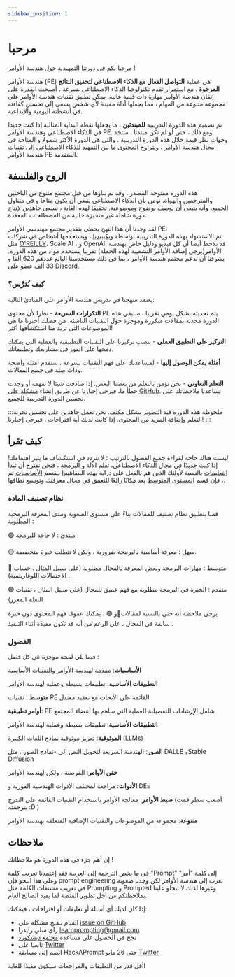 ```yaml
---
sidebar_position: 1
---
```


# مرحبا

مرحبا بكم في دورتنا التمهيدية حول هندسة الأوامر !

هندسة الأوامر (PE) هي عملية **التواصل الفعال مع الذكاء الاصطناعي لتحقيق النتائج المرجوة** . مع استمرار تقدم تكنولوجيا الذكاء الاصطناعي بسرعة ، أصبحت القدرة على إتقان هندسة الأوامر مهارة ذات قيمة عالية. يمكن تطبيق تقنيات هندسة الأوامر على مجموعة متنوعة من المهام ، مما يجعلها أداة مفيدة لأي شخص يسعى إلى تحسين كفاءته في أنشطته اليومية والإبداعية.

تم تصميم هذه الدورة التدريبية **للمبتدئين** ، ما يجعلها نقطة البداية المثالية إذا كنت جديدا في الذكاء الاصطناعي وهندسة الأوامر PE. ومع ذلك ، حتى لو لم تكن مبتدئا ، ستجد وجهات نظر قيمة خلال هذه الدورة التدريبية ، والتي هي الدورة الأكثر شمولا و المتاحة في مجال هندسة الأوامر ، ويتراوح المحتوى ما بين التمهيد للذكاء الاصطناعي إلى تقنيات هندسة الأوامر PE المتقدمة.


## الروح والفلسفة


هذه الدورة مفتوحة المصدر ، وقد تم بناؤها من قبل مجتمع متنوع من الباحثين والمترجمين والهواة. نؤمن بأن الذكاء الاصطناعي ينبغي أن يكون متاحا و في متناول الجميع، وأنه ينبغي أن يوصف بوضوح وموضوعية. تحقيقا لهذه الغاية ، نسعى جاهدين لإنتاج دورة شاملة غير متحيزة خالية من المصطلحات المعقدة.

لقد وجدنا أن هذا النهج يحظى بتقدير مجتمع مهندسي الأوامر PE:  
تم الاستشهاد بهذه الدورة التدريبية بواسطة [ويكيبيديا](https://en.wikipedia.org/wiki/Prompt_engineering#cite_ref-15) ، ويستخدمها أشخاص في شركات مثل [O'REILLY](https://learning.oreilly.com/live-events/prompt-engineering-for-generating-ai-art-and-text/0636920084340/0636920084339/)، Scale AI ، و OpenAI. قد تلاحظ أيضا أن كل فيديو ودليل خاص بهندسة الأوامر(يرجى إضافة الأوامر التشعيبة لهذه الجملة) تقريبا يستخدم مواد من هذه الدورة. يشرفنا أن ندعم مجتمع هندسة الأوامر ، بما في ذلك مستخدمينا البالغ عددهم 620 ألفا و 33 ألف عضو على [Discord](https://discord.gg/learn-prompting).


### كيف نُدَرِّس؟


يعتمد منهجنا في تدريس هندسة الأوامر على المبادئ التالية:

**التكرارات السريعة** - نظرا لأن محتوى PE يتم تحديثه بشكل يومي تقريبا ، سنبقي هذه الدورة محدثة بمقالات متكررة وموجزة حول التقنيات الناشئة. من فضلك أخبرنا ما هي الموضوعات التي تريد منا استكشافها أكثر!

**التركيز على التطبيق العملي** - ينصب تركيزنا على التقنيات التطبيقية والعملية التي يمكنك دمجها على الفور في مشاريعك وتطبيقاتك.

**أمثلة يمكن الوصول إليها** - لمساعدتك على فهم التقنيات بسرعة ، سنقدم أمثلة واضحة وذات صلة في جميع المقالات.

**التعلم التعاوني** - نحن نؤمن بالتعلم من بعضنا البعض. إذا صادفت شيئا لا تفهمه أو وجدت خطأ ما، فيرجى إخبارنا عن طريق إنشاء [مشكلة على GitHub](https://github.com/trigaten/Learn_Prompting/issues/new/choose). تساعدنا ملاحظاتك على تحسين الدورة التدريبية للجميع.


:::ملحوظة
هذه الدورة قيد التطوير بشكل مكثف. نحن نعمل جاهدين على تحسين تجربة التعلم وإضافة المزيد من المحتوى. إذا كانت لديك أية اقتراحات ، فيرجى إخبارنا!
:::


## كيف تقرأ


ليست هناك حاجة لقراءة جميع الفصول بالترتيب ؛ لا تتردد في استكشاف ما يثير اهتمامك! إذا كنت جديدًا في مجال الذكاء الاصطناعي، تعلم الآلة و البرمجة ، فنحن نقترح أن تبدأ بـقسم [الأساسيات](https://learnprompting.org/docs/category/-basics) ثم [Iالتعليمات](https://learnprompting.org/docs/basics/intro) بالنسبة لأولئك الذين هم بالفعل على دراية بهذه المفاهيم ، فإن قسم [المستوى المتوسط](https://learnprompting.org/docs/category/%EF%B8%8F-intermediate) يعد مكانًا رائعًا للتعمق في مجال معرفتك وتوسيع نطاقها.


### نظام تصنيف المادة

قمنا بتطبيق نظام تصنيف للمقالات بناءً على مستوى الصعوبة ومدى المعرفة البرمجية المطلوبة :

🟢 مبتدئ : لا حاجة للبرمجة .

🟡 سهل : معرفة أساسية بالبرمجة ضرورية ، ولكن لا تتطلب خبرة متخصصة.

🔴 متوسط ​​: مهارات البرمجة وبعض المعرفة بالمجال مطلوبة (على سبيل المثال ، حساب الاحتمالات اللوغاريتمية) .

🟣 متقدم : الخبرة في البرمجة مطلوبة مع فهم عميق للمجال (على سبيل المثال ، تقنيات التعلم المعزز)


يرجى ملاحظة أنه حتى بالنسبة لمقالات🔴و 🟣 ، يمكنك عمومًا فهم المحتوى دون خبرة سابقة في المجال ، على الرغم من أنه قد تكون مفيدًة أثناء التنفيذ .

### الفصول

فيما يلي لمحة موجزة عن كل فصل :

**الأساسيات**: مقدمة لهندسة الأوامر والتقنيات الأساسية

**التطبيقات الأساسية**: تطبيقات بسيطة وعملية لهندسة الأوامر

**متوسط ​**: تقنيات PE القائمة على الأبحاث مع تعقيد معتدل

**أوامر تطبيقية**: PE شامل الإرشادات التفصيلية للعملية التي ساهم بها أعضاء المجتمع

**التطبيقات الأساسية**: تطبيقات بسيطة وعملية لهندسة الأوامر

**الموثوقية**: تعزيز موثوقية نماذج اللغات الكبيرة (LLMs)

**الصور**: الهندسة السريعة لتحويل النص إلى -نماذج الصور ، مثل DALLE وStable Diffusion

**حقن الأوامر**: القرصنة ، ولكن لهندسة الأوامر

**الأدوات**: مراجعة لمختلف الأدوات الهندسية الفورية وIDEs

**ضبط الأوامر**: معالجة الأوامر باستخدام التقنيات القائمة على التدرج (أصعب سطر قمت بترجمته :D )

**متنوعة**: مجموعة من الموضوعات والتقنيات الإضافية المتعلقة بهندسة الأوامر


## ملاحظات

إن أهم جزء في هذه الدورة هو ملاحظاتك !

في ما يخص الترجمة إلى العربية فقد إعتمدنا تعريب كلمة "Prompt" إلى كلمة "أمر"  وعلى هذا النحو فإن prompt engineering تعرب إلى هندسة الأوامر لكن وجدنا صعوبة في تعريب مشتقات الكلمة مثل Prompting و Prompted وغيرها لذلك لا تبخلو علينا بملاحظتكم من أجل تطوير المنصة لما يفيد الصالح العام.

إذا كان لديك أي أسئلة أو تعليقات أو اقتراحات ، فيمكنك:

- القيام بـفتح مشكلة على [issue on GitHub](https://github.com/trigaten/Learn_Prompting/issues/new/choose)
- راي سلي رايدرا  [learnprompting@gmail.com](mailto:learnprompting@gmail.com)
- نجح في الحصول على مساعدة [مجتمع ديسكورد](https://learnprompting.org/discord)
- تابعنا على [Twitter](https://twitter.com/learnprompting)
- انضم إلى مسابقة HackAPrompt حتى 26 مايو [Twitter](https://www.aicrowd.com/challenges/hackaprompt-2023)

أقل قدر من التعليقات والمراجعات سيكون مفيدًا للغاية!
